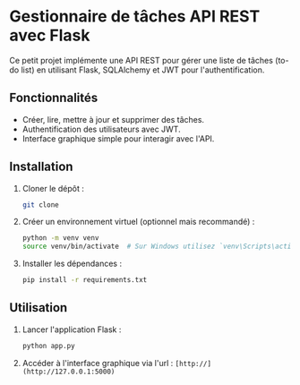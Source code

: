 # Gestionnaire de tâches API REST avec Flask
 
 Ce petit projet implémente une API REST pour gérer une liste de tâches (to-do list) en utilisant Flask, SQLAlchemy et JWT pour l'authentification.
 
 ## Fonctionnalités
 
 - Créer, lire, mettre à jour et supprimer des tâches.
 - Authentification des utilisateurs avec JWT.
 - Interface graphique simple pour interagir avec l'API.
 
 ## Installation
 
 1. Cloner le dépôt :
 
    ```bash
    git clone

2. Créer un environnement virtuel (optionnel mais recommandé) :
 
    ```bash
    python -m venv venv
    source venv/bin/activate  # Sur Windows utilisez `venv\Scripts\activate`
    ```
3. Installer les dépendances :
 
    ```bash
    pip install -r requirements.txt
    ```
 ## Utilisation
 
 1. Lancer l'application Flask :
 
    ```bash
    python app.py
    ```
 
 2. Accéder à l'interface graphique via l'url : `[http://](http://127.0.0.1:5000)`